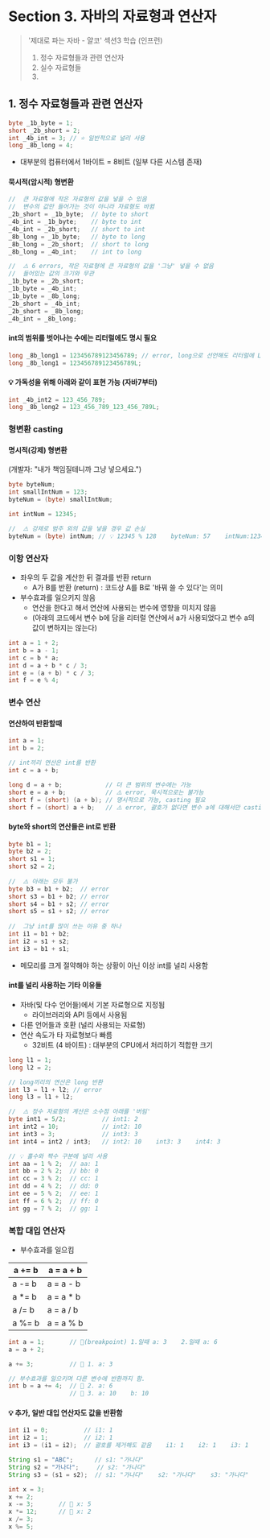 # Section 3. 자바의 자료형과 연산자
> '제대로 파는 자바 - 얄코' 섹션3 학습 (인프런)
> 1. 정수 자료형들과 관련 연산자
> 2. 실수 자료형들
> 3. 

## 1. 정수 자료형들과 관련 연산자

```java
byte _1b_byte = 1;
short _2b_short = 2;
int _4b_int = 3; // ⭐️ 일반적으로 널리 사용
long _8b_long = 4;
```
* 대부분의 컴퓨터에서 1바이트 = 8비트 (일부 다른 시스템 존재)
#### 묵시적(암시적) 형변환
```java
//  큰 자료형에 작은 자료형의 값을 넣을 수 있음
//  변수의 값만 들어가는 것이 아니라 자료형도 바뀜
_2b_short = _1b_byte;  // byte to short
_4b_int = _1b_byte;    // byte to int
_4b_int = _2b_short;   // short to int
_8b_long = _1b_byte;   // byte to long
_8b_long = _2b_short;  // short to long
_8b_long = _4b_int;    // int to long

//  ⚠️ 6 errors, 작은 자료형에 큰 자료형의 값을 '그냥' 넣을 수 없음
//  들어있는 값의 크기와 무관
_1b_byte = _2b_short;
_1b_byte = _4b_int;
_1b_byte = _8b_long;
_2b_short = _4b_int;
_2b_short = _8b_long;
_4b_int = _8b_long;
```
#### int의 범위를 벗어나는 수에는 리터럴에도 명시 필요
```java
long _8b_long1 = 123456789123456789; // error, long으로 선언해도 리터럴에 L을 붙이지 않아 int로 인식.
long _8b_long1 = 123456789123456789L;
```
#### 💡 가독성을 위해 아래와 같이 표현 가능 (자바7부터)
```java
int _4b_int2 = 123_456_789;
long _8b_long2 = 123_456_789_123_456_789L;
```

### 형변환 casting

#### 명시적(강제) 형변환
(개발자: "내가 책임질테니까 그냥 넣으세요.")
```java
byte byteNum;
int smallIntNum = 123;
byteNum = (byte) smallIntNum;
```
```java
int intNum = 12345;

//  ⚠️ 강제로 범주 외의 값을 넣을 경우 값 손실
byteNum = (byte) intNum; // 💡 12345 % 128    byteNum: 57    intNum:12345
```

### 이항 연산자
* 좌우의 두 값을 계산한 뒤 결과를 반환 return
  * A가 B를 반환 (return) : 코드상 A를 B로 '바꿔 쓸 수 있다'는 의미  
* 부수효과를 일으키지 않음
  * 연산을 한다고 해서 연산에 사용되는 변수에 영향을 미치지 않음
  * (아래의 코드에서 변수 b에 담을 리터럴 연산에서 a가 사용되었다고 변수 a의 값이 변하지는 않는다)

```java
int a = 1 + 2;
int b = a - 1;
int c = b * a;
int d = a + b * c / 3;
int e = (a + b) * c / 3;
int f = e % 4;
```

### 변수 연산

#### 연산하여 반환할때
```java
int a = 1;
int b = 2;

// int끼리 연산은 int를 반환
int c = a + b;

long d = a + b;            // 더 큰 범위의 변수에는 가능
short e = a + b;           // ⚠️ error, 묵시적으로는 불가능
short f = (short) (a + b); // 명시적으로 가능, casting 필요
short f = (short) a + b;   // ⚠️ error, 괄호가 없다면 변수 a에 대해서만 casting이 됨
```

#### byte와 short의 연산들은 int로 반환
```java
byte b1 = 1;
byte b2 = 2;
short s1 = 1;
short s2 = 2;
        
//  ⚠️ 아래는 모두 불가
byte b3 = b1 + b2;  // error
short s3 = b1 + b2; // error
short s4 = b1 + s2; // error
short s5 = s1 + s2; // error
        
//  그냥 int를 많이 쓰는 이유 중 하나
int i1 = b1 + b2;
int i2 = s1 + s2;
int i3 = b1 + s1;
```
* 메모리를 크게 절약해야 하는 상황이 아닌 이상 int를 널리 사용함

#### int를 널리 사용하는 기타 이유들
* 자바(및 다수 언어들)에서 기본 자료형으로 지정됨
    * 라이브러리와 API 등에서 사용됨
* 다른 언어들과 호환 (널리 사용되는 자료형)
* 연산 속도가 타 자료형보다 빠름
    * 32비트 (4 바이트) : 대부분의 CPU에서 처리하기 적합한 크기
 
```java
long l1 = 1;
long l2 = 2;

// long끼리의 연산은 long 반환
int l3 = l1 + l2; // error
long l3 = l1 + l2;
```

```java
//  ⚠️ 정수 자료형의 계산은 소수점 아래를 '버림'
byte int1 = 5/2;          // int1: 2
int int2 = 10;            // int2: 10
int int3 = 3;             // int3: 3
int int4 = int2 / int3;   // int2: 10    int3: 3    int4: 3
```

```java
// 💡 홀수와 짝수 구분에 널리 사용
int aa = 1 % 2;  // aa: 1
int bb = 2 % 2;  // bb: 0
int cc = 3 % 2;  // cc: 1
int dd = 4 % 2;  // dd: 0
int ee = 5 % 2;  // ee: 1
int ff = 6 % 2;  // ff: 0
int gg = 7 % 2;  // gg: 1
```
### 복합 대입 연산자
* 부수효과를 일으킴

| a += b | a = a + b |
| ------ | --------- |
| a -= b | a = a - b |
| a *= b | a = a * b |
| a /= b | a = a / b |
| a %= b | a = a % b |


```java
int a = 1;       // 🔴(breakpoint) 1.일때 a: 3    2.일때 a: 6
a = a + 2;

a += 3;          // 🔴 1. a: 3

// 부수효과를 일으키며 다른 변수에 반환까지 함.
int b = a += 4;  // 🔴 2. a: 6
                 // 🔴 3. a: 10    b: 10
```
#### 💡 추가, 일반 대입 연산자도 값을 반환함
```java
int i1 = 0;          // i1: 1
int i2 = 1;          // i2: 1
int i3 = (i1 = i2);  // 괄호를 제거해도 같음    i1: 1    i2: 1    i3: 1

String s1 = "ABC";      // s1: "가나다"
String s2 = "가나다";     // s2: "가나다"
String s3 = (s1 = s2);  // s1: "가나다"    s2: "가나다"    s3: "가나다"
```

```java
int x = 3;
x += 2;
x -= 3;       // 🔴 x: 5 
x *= 12;      // 🔴 x: 2
x /= 3;
x %= 5;
```

